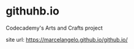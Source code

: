 # githuhb.io
Codecademy's Arts and Crafts project

site url: https://marcelangelo.github.io/github.io/
